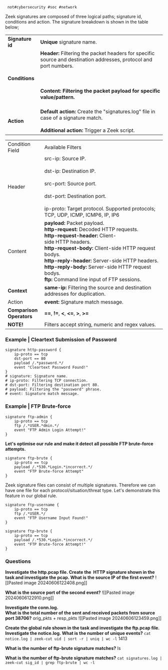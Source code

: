 	 not#cybersecurity #soc #network 

Zeek signatures are composed of three logical paths; signature id, conditions and action. The signature breakdown is shown in the table below;

|   |   |
|---|---|
|**Signature id**|**Unique** signature name.|
|**Conditions**|**Header:** Filtering the packet headers for specific source and destination addresses, protocol and port numbers.<br><br>**<br><br>**Content:** Filtering the packet payload for specific value/pattern.<br><br>**|
|**Action**|**Default action:** Create the "signatures.log" file in case of a signature match.<br><br>**Additional action:** Trigger a Zeek script.|

|   |   |
|---|---|
|Condition Field|Available Filters|
|Header|src-ip: Source IP.<br><br>dst-ip: Destination IP.<br><br>src-port: Source port.<br><br>dst-port: Destination port.<br><br>ip-proto: Target protocol. Supported protocols; TCP, UDP, ICMP, ICMP6, IP, IP6|
|Content|**payload:** Packet payload.  <br>**http-request:** Decoded HTTP requests.  <br>**http-request-header:** Client-side HTTP headers.  <br>**http-request-body:** Client-side HTTP request bodys.  <br>**http-reply-header:** Server-side HTTP headers.  <br>**http-reply-body:** Server-side HTTP request bodys.  <br>**ftp:** Command line input of FTP sessions.|
|**Context**|**same-ip:** Filtering the source and destination addresses for duplication.|
|Action|**event:** Signature match message.|
|**Comparison  <br>Operators**|**==**, **!=**, **<**, **<=**, **>**, **>=**|
|**NOTE!**|Filters accept string, numeric and regex values.|

### Example | Cleartext Submission of Password

```
signature http-password { 
	ip-proto == tcp 
	dst-port == 80 
	payload /.*password.*/ 
	event "Cleartext Password Found!" 
} 
# signature: Signature name. 
# ip-proto: Filtering TCP connection. 
# dst-port: Filtering destination port 80. 
# payload: Filtering the "password" phrase. 
# event: Signature match message.
```

### Example | FTP Brute-force

```
signature ftp-admin { 
	ip-proto == tcp 
	ftp /.*USER.*dmin.*/ 
	event "FTP Admin Login Attempt!" 
}
```

**Let's optimise our rule and make it detect all possible FTP brute-force attempts.**

```
signature ftp-brute { 
	ip-proto == tcp 
	payload /.*530.*Login.*incorrect.*/ 
	event "FTP Brute-force Attempt" 
}
```

Zeek signature files can consist of multiple signatures. Therefore we can have one file for each protocol/situation/threat type. Let's demonstrate this feature in our global rule.

```
signature ftp-username { 
	ip-proto == tcp 
	ftp /.*USER.*/ 
	event "FTP Username Input Found!" 
} 

signature ftp-brute { 
	ip-proto == tcp 
	payload /.*530.*Login.*incorrect.*/ 
	event "FTP Brute-force Attempt!" 
}
```


### Questions

**Investigate the http.pcap file. Create the  HTTP signature shown in the task and investigate the pcap. What is the source IP of the first event?**
![[Pasted image 20240606122408.png]]

**What is the source port of the second event?**
![[Pasted image 20240606122910.png]]

**Investigate the conn.log.**  
**What is the total number of the sent and received packets from source port 38706?**
orig_pkts + resp_pkts
![[Pasted image 20240606123459.png]]


**Create the global rule shown in the task and investigate the ftp.pcap file.**  
**Investigate the notice.log. What is the number of unique events?**
`cat notice.log | zeek-cut uid | sort -r | uniq | wc -l`
1413

**What is the number of ftp-brute signature matches?**
ls


**What is the number of ftp-brute signature matches?**
`cat signatures.log | zeek-cut sig_id | grep ftp-brute | wc -l`


